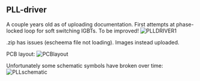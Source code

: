 ## PLL-driver
A couple years old as of uploading documentation. First attempts at phase-locked loop for soft switching IGBTs. To be improved!
![PLLDRIVER1](https://github.com/declansl/PLL-driver/assets/137135495/3f0ec102-a857-404e-be20-4662a2463a97)

.zip has issues (escheema file not loading). Images instead uploaded.

PCB layout:
![PCBlayout](https://github.com/declansl/PLL-driver/assets/137135495/f924670e-b785-455b-8939-6124094f61cf)

Unfortunately some schematic symbols have broken over time:
![PLLschematic](https://github.com/declansl/PLL-driver/assets/137135495/9b35158d-dd14-481d-94e0-fce38e582432)

